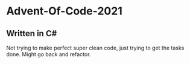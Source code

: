 # Advent-Of-Code-2021
## Written in C#

Not trying to make perfect super clean code, just trying to get the tasks done. Might go back and refactor.
